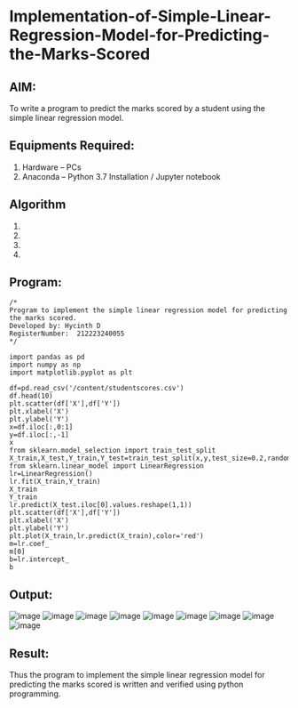 # Implementation-of-Simple-Linear-Regression-Model-for-Predicting-the-Marks-Scored

## AIM:
To write a program to predict the marks scored by a student using the simple linear regression model.

## Equipments Required:
1. Hardware – PCs
2. Anaconda – Python 3.7 Installation / Jupyter notebook

## Algorithm
1. 
2. 
3. 
4. 

## Program:
```
/*
Program to implement the simple linear regression model for predicting the marks scored.
Developed by: Hycinth D
RegisterNumber:  212223240055
*/
```
```
import pandas as pd
import numpy as np
import matplotlib.pyplot as plt

df=pd.read_csv('/content/studentscores.csv')
df.head(10)
plt.scatter(df['X'],df['Y'])
plt.xlabel('X')
plt.ylabel('Y')
x=df.iloc[:,0:1]
y=df.iloc[:,-1]
x
from sklearn.model_selection import train_test_split
X_train,X_test,Y_train,Y_test=train_test_split(x,y,test_size=0.2,random_state=0)
from sklearn.linear_model import LinearRegression
lr=LinearRegression()
lr.fit(X_train,Y_train)
X_train
Y_train
lr.predict(X_test.iloc[0].values.reshape(1,1))
plt.scatter(df['X'],df['Y'])
plt.xlabel('X')
plt.ylabel('Y')
plt.plot(X_train,lr.predict(X_train),color='red')
m=lr.coef_
m[0]
b=lr.intercept_
b
```

## Output:

![image](https://github.com/user-attachments/assets/47680b77-d33f-4ec3-8306-a269290ebc89)
![image](https://github.com/user-attachments/assets/c935d505-583d-4df0-a16d-f5b0154e26c4)
![image](https://github.com/user-attachments/assets/cdba91e5-f0d0-4fc4-8687-63d5bbd405e8)
![image](https://github.com/user-attachments/assets/25bd4216-5315-49c2-b719-0d891370156f)
![image](https://github.com/user-attachments/assets/989041fb-d513-496a-811e-465c260572e8)
![image](https://github.com/user-attachments/assets/3b4a44e7-5a4a-4f5e-9f57-e306a65148e4)
![image](https://github.com/user-attachments/assets/8b70b227-13a5-4f43-9998-1761df22cb22)
![image](https://github.com/user-attachments/assets/95331f46-7174-4eb9-bda9-57321a374cc3)
![image](https://github.com/user-attachments/assets/5a43d8b0-57c5-44fc-af5d-5c2e38a85a5e)


## Result:
Thus the program to implement the simple linear regression model for predicting the marks scored is written and verified using python programming.

